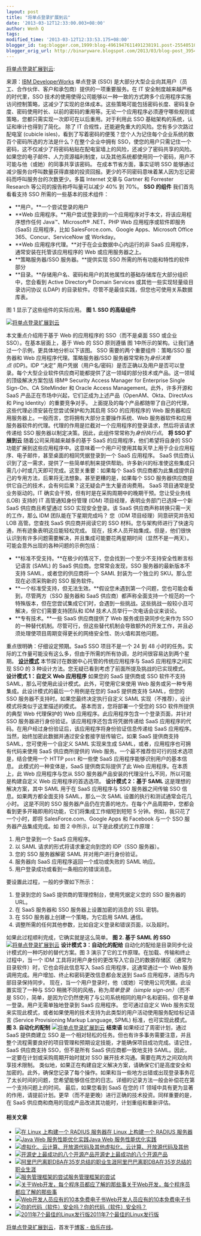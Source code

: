 ```yaml
---
layout: post
title: "将单点登录扩展到云"
date: '2013-03-12T12:33:00.003+08:00'
author: Wenh Q
tags:
modified_time: '2013-03-12T12:33:53.175+08:00'
blogger_id: tag:blogger.com,1999:blog-4961947611491238191.post-2554051051991901688
blogger_orig_url: http://binaryware.blogspot.com/2013/03/blog-post_3954.html
---
```

[将单点登录扩展到云](http://blog.jobbole.com/35702/?utm_source=rss&utm_medium=rss&utm_campaign=%25e5%25b0%2586%25e5%258d%2595%25e7%2582%25b9%25e7%2599%25bb%25e5%25bd%2595%25e6%2589%25a9%25e5%25b1%2595%25e5%2588%25b0%25e4%25ba%2591):

来源：[IBM
DeveloperWorks](http://www.ibm.com/developerworks/cn/cloud/library/cl-singlesignoncloud/index.html)
单点登录 (SSO)
是大部分大型企业向其用户（员工、合作伙伴、客户和承包商）提供的一项重要服务。在
IT 安全制度越来越严格的时代里，SSO
技术的使用使得公司能够以一种一致的方式跨多个应用程序实施访问控制策略，这减少了实现的总体成本。这些策略可能包括密码长度、密码复杂度、密码使用时长、以前的密码的重用等。无论一个应用程序必须遵守哪些规则或策略，您都只需实现一次即可在以后重用。对于利用此
SSO 基础架构的系统，认证和审计也得到了简化。
除了 IT 合规性，还能避免重大的风险。您有多少次路过配电室 (cubicle
isles)，看到了写着密码的便笺？您个人为记住每个企业系统的数百个密码所选的方法是什么？在整个企业中拥有
SSO，使您的用户只需记住一个密码，这不仅减少了将密码粘贴在配电室墙上的风险，还减少了密码共享的风险。如果您的电子邮件、人力资源福利制度，以及其他系统都使用同一个密码，用户不可能与他（或她）的同事共享该密码。
在成本节省方面，事实证明 SSO
能够通过减少服务台呼叫数量获得直接的投资回报。更少的不同密码意味着某人因为忘记密码而呼叫服务台的次数更少。多篇
Internet 文章与 Gartner 和 Forrester Research
等公司的报告称呼叫量可以减少 40% 到 70%。
**SSO 的组件**
我们首先看看支持 SSO 所需的一些基本的技术组件：

-   **用户。**一个尝试登录的用户
-   **Web
    应用程序。**用户尝试登录到的一个应用程序对于本文，将该应用程序想作任何
    Java™、Microsoft® .NET、PHP Web 应用程序或软件即服务 (SaaS)
    应用程序，比如 SalesForce.com、Google Apps、Microsoft Office
    365、Concur、ServiceNow 或 Workday。
-   **Web 应用程序代理。**对于在企业数据中心内运行的非 SaaS
    应用程序，通常安装在托管该应用程序的 Web 或应用服务器之上。
-   **策略服务器/SSO 服务器。**提供实现 SSO
    所需的所有功能和特性的软件部分
-   **目录。**存储用户名、密码和用户的其他属性的基础存储库在大部分组织中，您会看到
    Active Directory® Domain Services 或其他一些实现轻量级目录访问协议
    (LDAP) 的目录软件。尽管不是最佳实践，但您也可使用关系数据库表。

图 1 显示了这些组件的实际应用。
**图 1. SSO 的高级组件**

[![将单点登录扩展到云](http://blog.jobbole.com/wp-content/uploads/2013/03/cloud-sso-01.gif "将单点登录扩展到云")](http://blog.jobbole.com/wp-content/uploads/2013/03/cloud-sso-01.gif "将单点登录扩展到云")

本文重点介绍用于基于 Web 的应用程序的 SSO（而不是桌面 SSO 或企业
SSO）。在基本层面上，基于 Web 的 SSO 原则遵循 图
1中所示的架构。让我们通过一个示例，更具体地分析以下该图。
SSO 需要的两个重要组件：策略/SSO 服务器和 Web
应用程序代理。策略服务器/SSO 服务器常常称为*身份决策点* (IDP)。IDP
“决定”
用户凭据（用户名/密码）是否正确以及用户是否可以登录。每个大型企业软件供应商可能都提供了这一领域的部分技术或产品。这一领域的顶级解决方案包括
IBM® Security Access Manager for Enterprise Single Sign-On、CA
SiteMinder 和 Oracle Access Management。此外，许多开源和 SaaS
产品正在市场中兴起，它们正成为上述产品（OpenAM、Okta、DirectAxs 和 Ping
Identity）的重要竞争对手。
上面提及的每个产品都随带了自己的代理，这些代理必须安装在您尝试保护和为其启用
SSO 的应用程序的 Web
服务器和应用服务器上。一般而言，您将拥有大部分主要操作系统、Web
服务器软件和应用服务器软件的代理。代理的作用是拦截对一个应用程序的登录请求，然后将该请求传递给
SSO 服务器以制定决策。因此，此组件常常称为*身份执行点*。
**将 SSO 扩展到云**
随着公司采用越来越多的基于 SaaS 的应用程序，他们希望将自身的 SSO
功能扩展到这些应用程序中。这意味着一个用户可使用其每天早上用于企业应用程序、电子邮件，甚至桌面的相同凭据登录到一个
SaaS 应用程序。
SaaS
供应商认识到了这一需求，提供了一些简单机制来提供帮助。许多新兴的标准使这些集成只需几小时或几天即可完成。这至关重要：如果每个
SaaS
供应商都为此集成提供自己的专用方法，后果将无法想象。甚至更糟的是，如果每个
SSO
服务器供应商提供它自己的技术，会有何后果？这无疑会产生大量咨询费用。
SaaS 项目通常是受业务驱动的。IT
确实会干预，但有时是在采购周期中的晚期干预。您让受业务线 (LOB) 支持的 IT
高管通知身份管理 (IDM) 项目经理，表明业务部门已选择一个新 SaaS
供应商且希望通过 SSO 实现安全登录。该 SaaS
供应商声称转换只需一天的工作，那么 IDM 团队能在下星期完成吗？
您（IDM 项目经理）同意研究并告知 LOB 高管。您查找 SaaS 供应商并阅读它的
SSO 材料。您与架构师进行了快速沟通，所有迹象表明这应能轻松完成。
现在，技术人员开始集成。但是，他们很快认识到有许多问题需要解决，并且集成可能要花两星期时间（显然不是一两天）。可能会意外出现的各种问题的示例包括：

-   **标准不受支持。**在极少的情况下，您会找到一个至少不支持安全性断言标记语言
    (SAML) 的 SaaS 供应商。您常常会发现，SSO 服务器的最新版本不支持
    SAML，或者您的供应商将一个 SAML 封装为一个独立的
    SKU。那么您现在必须采购新的 SSO 服务软件。
-   **一个标准受支持，但无法生效。**假设您未遇到第一个问题，您也可能会看到，尽管两方（SSO
    服务器和 SaaS
    供应商）都声称全面支持一个规范的一个特殊版本，但在您尝试集成它们时，会遇到一些挑战。这些挑战一般较小且可解决，但它们需要支持团队和
    IDM 技术人员举行一次电话会议来谈论。
-   **专有技术。**一些 SaaS 供应商提供了 Web 服务或目录同步化来作为 SSO
    的一种替代机制。尽管可行，但这些替代机制会导致额外的开发工作，并且必须处理使项目周期变得更长的网络安全性、防火墙和其他问题。

重点很明确：仔细设定预期。SaaS SSO 项目不是一个 24 到 48
小时的任务。实际的工作量可能没有这么多，但由于所需的所有协调，总时间很容易达到两个星期。
**[设计模式](http://www.amazon.cn/gp/product/B001130JN8/ref=as_li_qf_sp_asin_il_tl?ie=UTF8&tag=vastwork-23&linkCode=as2&camp=536&creative=3200&creativeASIN=B001130JN8 "设计模式:可复用面向对象软件的基础")**
本节探讨在数据中心托管的传统应用程序与 SaaS 应用程序之间实现 SSO 的 3
种设计方法。您无疑已看到考虑了前面所提及挑战的已实现模式。
**设计模式 1：自定义 Web 应用程序**
如果您的 SaaS 提供商或 SSO 软件不支持
SAML，那么可使用此设计模式。此外，可使用它来使用 Web
服务或另一种专用集成。此设计模式的最后一个用例是在您的 SaaS 提供商支持
SAML，但您的 SSO 服务器不支持时。如果您最终决定执行自定义 SAML
实现（不推荐），设计模式将类似于这里描述的模式。
基本而言，您将部署一个受您的 SSO 软件所提供的典型 Web 代理保护的 Web
应用程序。此应用程序包含一个登录页面，并针对 SSO
服务器进行身份验证。该应用程序还包含将凭据传递给 SaaS
应用程序的代码。在用户经过身份验证后，该应用程序将身份验证信息传递给
SaaS 应用程序。当然，始终加密此数据并通过安全套接字层传输它。如果 SaaS
提供商支持 SAML，您可使用一个自定义 SAML 实现来生成
SAML，或者，应用程序也可拥有代码来使用 SaaS 供应商所提供的 Web
服务。一个最不推荐但可行的技术选项是，结合使用一个 HTTP `post` 和一些使
SaaS 应用程序能够识别用户的基本信息。
此模式的一种变体是，SaaS 提供商实际提供了此 Web 应用程序。在本质上，此
Web 应用程序与您从 SSO
服务器产品安装的代理没什么不同，所以可能是构建自定义 Web
应用程序的首选选项。
**设计模式 2：基于 SAML**
这是理想的解决方案，其中 SAML 用于在 SaaS 应用程序与 SSO 服务器之间传输
SSO 信息。如果两方都全面支持 SAML，那么一次 SAML
设置的执行和测试通常会花几小时。
这是不同的 SSO
服务器产品仍在完善的地方。在每个产品周期中，您都会看到更多开箱即用的功能，它们将集成工作缩短到短短
5 分钟。例如，我只花了一个小时，即将 SalesForce.com、Google Apps 和
Facebook 与一个 SSO 服务器产品集成完成。如 图
2 中所示，以下是此模式的工作原理：

1.  用户登录到一个 SaaS 应用程序。
2.  以 SAML 请求的形式将请求重定向到您的 IDP（SSO 服务器）。
3.  您的 SSO 服务器解密 SAML 并对用户进行身份验证。
4.  服务器向 SaaS 应用程序返回一个成功或失败的 SAML 响应。
5.  用户登录成功或看到一条相应的错误消息。

要设置此过程，一般的步骤如下所示：

1.  登录到您的 SaaS 提供商的管理控制台，使用凭据定义您的 SSO 服务器的
    URL。
2.  在 SaaS 服务器和 SSO 服务器上设置加密的消息的 SSL 密钥。
3.  在 SSO 服务器上创建一个策略，为它启用 SAML 通信。
4.  调整所需的任何其他参数，比如自定义登录和错误页面，以及超时。

如果此过程顺利完成，它确实就是这么简单。
**图 2. 基于 SAML 的 SSO**
[![将单点登录扩展到云](http://blog.jobbole.com/wp-content/uploads/2013/03/cloud-sso-02.gif "将单点登录扩展到云")](http://blog.jobbole.com/wp-content/uploads/2013/03/cloud-sso-02.gif "将单点登录扩展到云")
**设计模式 3：自动化的配给**
自动化的配给是目录同步化设计模式的一种巧妙的替代方案。图
3 演示了它的工作原理。在加载、传输和终止过程中，当一个 IDM
工具将对用户身份的更改写入它自己的数据存储区（通常为目录软件）时，它也会将此信息写入
SaaS 应用程序，这通常通过一个 Web
服务调用完成。用户增加、终止和密码更改信息都会发送到 SaaS
应用程序，进而与内部目录保持同步。
现在，当一个用户登录时，他（或她）可使用公司凭据。此设置实现了一种与 SSO
稍微不同的风格，称为*简单登录（simple sign-on）*（而不是
SSO），简单，是因为它仍然使用了与公司系统相同的用户名和密码，但不是单一登录。用户无需单独地登录到
SaaS 应用程序。
您可通过自定义 Web
服务实现来实现此模式，或者如果使用的技术支持为此类型的用户活动使用服务配给标记语言
(Service Provisioning Markup Language, SPML) 标准，也可实现此模式。
**图 3. 自动化的配制**
[![将单点登录扩展到云](http://blog.jobbole.com/wp-content/uploads/2013/03/cloud-sso-03.gif "将单点登录扩展到云")](http://blog.jobbole.com/wp-content/uploads/2013/03/cloud-sso-03.gif "将单点登录扩展到云")
**结束语**
如果经过了周密计划，通过 SaaS 提供商建立 SSO
是一个相对轻松的任务。但也有许多事务需要注意，并且整个流程需要良好的项目管理和预期设定技能，才能确保项目成功完成。请记住，SaaS
供应商支持 SSO，但不是所有 SaaS 供应商都一致地支持
SAML。因此，一定要在计划或采购周期开始时就对 SSO
展开技术沟通。需要在两方之间双向共享技术限制。
类似地，如果正在构建自定义解决方案，请确保它们是高度安全和加密的。此外，确保您记录了每个操作。如果和当一些地方出错或出现登录事务花了太长时间的问题，您希望能够信任您的日志。详细的记录方法一般会补偿花在第一个支持问题上的时间。
最后，如果您看到 SaaS 在您的 IT
领域中具有更为显著的作用，请提前计划。更早（而不是更晚）进行正确的技术投资。同样重要的是，在
SaaS 供应商和商用的现成产品改进其功能时，计划重组和重新评估。

#### 相关文章

-   [![在 Linux 上构建一个 RADIUS
    服务器](http://blog.jobbole.com/wp-content/uploads/2012/07/wireless-150x150.jpg)](http://blog.jobbole.com/23144/)[在
    Linux 上构建一个 RADIUS 服务器](http://blog.jobbole.com/23144/)
-   [![Java Web
    服务性能优化实践](http://blog.jobbole.com/wp-content/uploads/2012/12/image11-150x79.jpg)](http://blog.jobbole.com/31599/)[Java
    Web 服务性能优化实践](http://blog.jobbole.com/31599/)
-   [![虚拟化、云计算、开放源代码及其他](http://blog.jobbole.com/wp-content/uploads/2012/10/01-Server-virtualization.jpg-150x150.gif)](http://blog.jobbole.com/29163/)[虚拟化、云计算、开放源代码及其他](http://blog.jobbole.com/29163/)
-   [![开源史上最成功的八个开源产品](http://blog.jobbole.com/wp-content/uploads/2010/08/opensource-logo.gif)](http://blog.jobbole.com/179/)[开源史上最成功的八个开源产品](http://blog.jobbole.com/179/)
-   [![阿里巴巴离职DBA在35岁总结的职业生涯](http://blog.jobbole.com/wp-content/uploads/2011/11/career-logo.jpg)](http://blog.jobbole.com/17776/)[阿里巴巴离职DBA在35岁总结的职业生涯](http://blog.jobbole.com/17776/)
-   [![服务管理框架的尝试](http://blog.jobbole.com/wp-content/plugins/wordpress-23-related-posts-plugin/static/thumbs/22.jpg)](http://blog.jobbole.com/1227/)[服务管理框架的尝试](http://blog.jobbole.com/1227/)
-   [![关于Web开发，每个程序员都应了解的那些事](http://blog.jobbole.com/wp-content/uploads/2011/10/web-develope-logo.jpg)](http://blog.jobbole.com/9392/)[关于Web开发，每个程序员都应了解的那些事](http://blog.jobbole.com/9392/)
-   [![Web开发人员应有的10本免费电子书](http://blog.jobbole.com/wp-content/uploads/2013/02/free-ebook-for-developers1-150x150.jpg)](http://blog.jobbole.com/956/)[Web开发人员应有的10本免费电子书](http://blog.jobbole.com/956/)
-   [![你的代码（软件）安全吗？](http://blog.jobbole.com/wp-content/uploads/2012/03/Are-You-Practicing-Safe-Coding1-150x150.jpg)](http://blog.jobbole.com/16511/)[你的代码（软件）安全吗？](http://blog.jobbole.com/16511/)
-   [![2011年7个最佳的Linux发行版](http://blog.jobbole.com/wp-content/plugins/wordpress-23-related-posts-plugin/static/thumbs/29.jpg)](http://blog.jobbole.com/1236/)[2011年7个最佳的Linux发行版](http://blog.jobbole.com/1236/)

[将单点登录扩展到云](http://blog.jobbole.com/35702/)，首发于[博客 -
伯乐在线](http://blog.jobbole.com/)。
